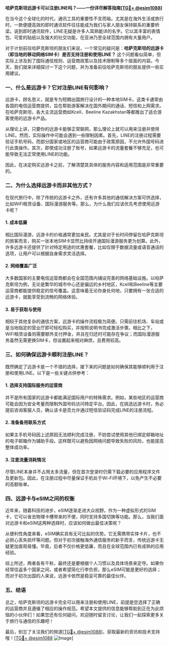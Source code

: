 **哈萨克斯坦远游卡可以注册LINE吗？——一份详尽解答指南[[TG💪+ @esim1088](https://t.me/s/esim1088)]**

在当今这个全球化的时代，通讯工具的重要性不言而喻。尤其是在海外生活或旅行时，一款便捷高效的即时通讯软件往往能成为我们与家人朋友保持联系的重要桥梁。说到即时通讯软件，LINE无疑是许多人耳熟能详的名字。它以其丰富的表情包、可爱的贴纸以及强大的社交功能，在亚洲乃至全球范围内拥有大量用户。

对于计划前往哈萨克斯坦的朋友们来说，一个常见的疑问是：**哈萨克斯坦的远游卡（即当地的移动网络SIM卡）是否支持注册和使用LINE？** 这个问题看似简单，但实际上涉及到了国际通信规则、运营商政策以及技术限制等多个层面的内容。今天，我们就来详细探讨一下这个问题，并为准备前往哈萨克斯坦的朋友提供一些实用建议。

### **一、什么是远游卡？它对注册LINE有何影响？**

远游卡，顾名思义，就是专为短期出国旅行设计的一种本地SIM卡。这类卡通常由各国的电信运营商提供，旨在帮助游客解决在国外期间的通话、短信和上网需求。在哈萨克斯坦，各大主流运营商如Kcell、Beeline Kazakhstan等都推出了适合游客使用的远游卡产品。

从理论上讲，只要你的远游卡能够正常联网，那么理论上就可以用来注册并使用LINE。然而，实际操作中可能会遇到一些限制因素。首先，LINE的注册过程需要验证手机号码，而部分国家或地区的运营商可能由于政策原因，不允许外国号码进行此类操作。其次，即使成功注册了账号，如果远游卡的流量套餐不够充足，也可能导致无法正常使用LINE的功能。

因此，在决定购买远游卡之前，了解清楚其具体的服务内容和适用范围是非常重要的。

### **二、为什么选择远游卡而非其他方式？**

在现代旅行中，除了传统的远游卡之外，还有许多其他的通信解决方案可供选择，比如WiFi租赁设备、国际漫游服务等。那么，为什么我们应该优先考虑使用远游卡呢？

#### **1. 成本低廉**
相比国际漫游，远游卡的价格通常更加亲民。尤其是对于长时间停留在哈萨克斯坦的旅客而言，购买一张本地SIM卡显然比持续开通国际漫游服务更为划算。此外，许多远游卡还提供了针对特定用途的优惠套餐，比如仅限于数据流量或语音通话的选项，让用户可以根据自身需求灵活选择。

#### **2. 网络覆盖广泛**
大多数国家的主要电信运营商都会在全国范围内铺设完善的网络基础设施。以哈萨克斯坦为例，无论是繁华的城市中心还是偏远的乡村地区，Kcell和Beeline等主要运营商都能提供稳定的信号覆盖。这意味着无论你身处何地，只要拥有一张合适的远游卡，就能享受到流畅的网络体验。

#### **3. 易于获取与使用**
相较于其他复杂的通信方案，远游卡的操作流程极为简便。只需前往机场、车站或是当地指定的营业厅即可轻松购买，并按照说明书完成激活步骤。相比之下，WiFi租赁设备则需要额外支付押金，并且在归还时可能存在争议；而国际漫游服务虽然无需更换SIM卡，但设置起来相对麻烦，且费用较高。

### **三、如何确保远游卡顺利注册LINE？**

既然确定了远游卡是一个不错的选择，接下来的问题是如何确保其能够顺利用于注册和使用LINE。以下是一些关键点供参考：

#### **1. 选择支持国际服务的运营商**
并不是所有国家的远游卡都能满足国际用户的特殊需求。例如，某些地区的运营商可能会因为安全考量而限制外国号码访问特定平台。因此，在挑选远游卡时，务必提前咨询客服人员，确认该卡是否允许通过短信验证码完成LINE的注册流程。

#### **2. 准备备用联系方式**
如果主手机号码因上述原因无法顺利完成注册，不妨尝试使用其他已绑定邮箱地址的电子邮箱作为辅助手段。这样既可以避免因网络问题导致失败的风险，也能提高整体成功率。

#### **3. 注意流量消耗情况**
尽管LINE本身并不占用太多流量，但在首次登录时仍需下载必要的应用程序文件及更新包。因此，在注册过程中尽量保证手机处于Wi-Fi环境下，以免产生不必要的高额账单。

### **四、远游卡与eSIM之间的权衡**

近年来，随着科技的进步，eSIM逐渐走进大众视野。作为一种虚拟形式的SIM卡，它可以省去物理卡槽带来的不便，同时支持多国切换等功能。那么，当我们面对远游卡和eSIM这两种选择时，应该如何做出最佳决策呢？

从便利性角度来看，eSIM确实具有无可比拟的优势。它无需携带实体卡片，也不必担心丢失损坏等问题。但对于初次接触海外通信服务的新手而言，传统远游卡无疑更加直观易懂。毕竟，后者不仅价格更低廉，而且在全球范围内已有成熟的应用经验。

综上所述，两者各有千秋，最终还是要根据个人习惯以及具体场景来定夺。如果你经常往返多个国家之间，或者希望简化行李负担，那么eSIM可能是更好的选择；而对于初次出国的人来说，远游卡依然是稳妥可靠的最佳伙伴。

### **五、结语**

总之，哈萨克斯坦的远游卡完全可以用来注册和使用LINE，前提是您选择了正确的运营商并且遵循了相应的操作规范。希望本文提供的信息能够帮助到正在为此烦恼的小伙伴们！如果您还有任何疑问，欢迎随时留言讨论，让我们一起探索更多关于旅行与通信的乐趣吧！

最后，别忘了关注我们的频道[[TG💪+ @esim1088](https://t.me/s/esim1088)]，获取最新的资讯和技术支持哦！[[TG💪+ @esim1088](https://t.me/s/esim1088) ![Image](https://i.postimg.cc/4NQfJmqS/Snipaste-2025-05-13-00-14-12.png)]